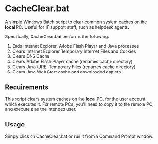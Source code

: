 # CacheClear.bat

A simple Windows Batch script to clear common system caches on the **local** PC. Useful for IT support staff, such as helpdesk agents.

Specifically, CacheClear.bat performs the following:

1. Ends Internet Explorer, Adobe Flash Player and Java processes
2. Clears Internet Explorer Temporary Internet Files and Cookies
3. Clears DNS Cache
4. Clears Adobe Flash Player cache (renames cache directory)
5. Clears Java (JRE) Temporary Files (renames cache directory)
6. Clears Java Web Start cache and downloaded applets

## Requirements

This script clears system caches on the **local** PC, for the user account which executes it. For remote PCs, you'll need to copy it to the remote PC, and execute it as the intended user.

## Usage

Simply click on CacheClear.bat or run it from a Command Prompt window. 

